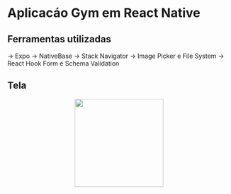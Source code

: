 # Aplicacáo Gym em React Native

## Ferramentas utilizadas

-> Expo
-> NativeBase
-> Stack Navigator
-> Image Picker e File System
-> React Hook Form e Schema Validation


## Tela

<div align="center">
    <img src="./src/assets/telas.mp4" width="200px" align="center" > 
</div>
